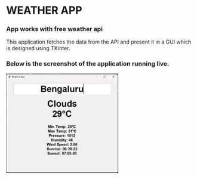 # WEATHER APP
### App works with free weather api

This application fetches the data from the API and present it in a GUI which is designed using TKinter.

### Below is the screenshot of the application running live.
<!--
![GUI interface of Weather app](https://github.com/keshav-chandra/Weather-app/blob/4d9739be950a49777c28eccbf805d40b050900c7/weatherapp.png)
-->
<div align="justify">
<img src ="https://github.com/keshav-chandra/Weather-app/blob/4d9739be950a49777c28eccbf805d40b050900c7/weatherapp.png" alt="GUI interface of Weather app" width=300 />
</div>
